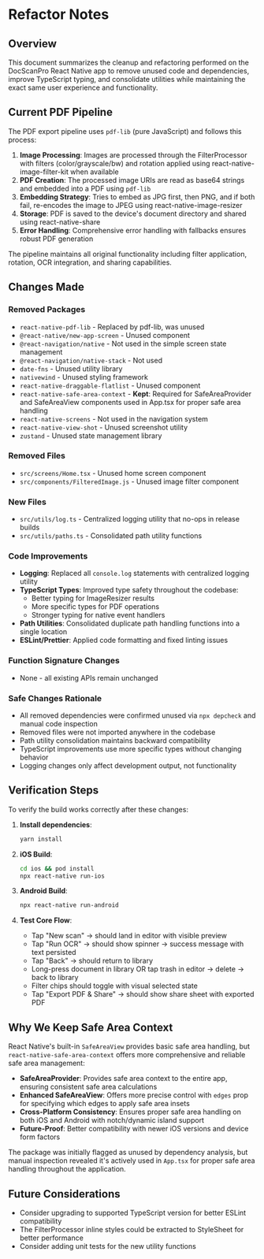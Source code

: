 # Refactor Notes

## Overview
This document summarizes the cleanup and refactoring performed on the DocScanPro React Native app to remove unused code and dependencies, improve TypeScript typing, and consolidate utilities while maintaining the exact same user experience and functionality.

## Current PDF Pipeline
The PDF export pipeline uses `pdf-lib` (pure JavaScript) and follows this process:
1. **Image Processing**: Images are processed through the FilterProcessor with filters (color/grayscale/bw) and rotation applied using react-native-image-filter-kit when available
2. **PDF Creation**: The processed image URIs are read as base64 strings and embedded into a PDF using `pdf-lib`
3. **Embedding Strategy**: Tries to embed as JPG first, then PNG, and if both fail, re-encodes the image to JPEG using react-native-image-resizer
4. **Storage**: PDF is saved to the device's document directory and shared using react-native-share
5. **Error Handling**: Comprehensive error handling with fallbacks ensures robust PDF generation

The pipeline maintains all original functionality including filter application, rotation, OCR integration, and sharing capabilities.

## Changes Made

### Removed Packages
- `react-native-pdf-lib` - Replaced by pdf-lib, was unused
- `@react-native/new-app-screen` - Unused component
- `@react-navigation/native` - Not used in the simple screen state management
- `@react-navigation/native-stack` - Not used
- `date-fns` - Unused utility library
- `nativewind` - Unused styling framework
- `react-native-draggable-flatlist` - Unused component
- `react-native-safe-area-context` - **Kept**: Required for SafeAreaProvider and SafeAreaView components used in App.tsx for proper safe area handling
- `react-native-screens` - Not used in the navigation system
- `react-native-view-shot` - Unused screenshot utility
- `zustand` - Unused state management library

### Removed Files
- `src/screens/Home.tsx` - Unused home screen component
- `src/components/FilteredImage.js` - Unused image filter component

### New Files
- `src/utils/log.ts` - Centralized logging utility that no-ops in release builds
- `src/utils/paths.ts` - Consolidated path utility functions

### Code Improvements
- **Logging**: Replaced all `console.log` statements with centralized logging utility
- **TypeScript Types**: Improved type safety throughout the codebase:
  - Better typing for ImageResizer results
  - More specific types for PDF operations
  - Stronger typing for native event handlers
- **Path Utilities**: Consolidated duplicate path handling functions into a single location
- **ESLint/Prettier**: Applied code formatting and fixed linting issues

### Function Signature Changes
- None - all existing APIs remain unchanged

### Safe Changes Rationale
- All removed dependencies were confirmed unused via `npx depcheck` and manual code inspection
- Removed files were not imported anywhere in the codebase
- Path utility consolidation maintains backward compatibility
- TypeScript improvements use more specific types without changing behavior
- Logging changes only affect development output, not functionality

## Verification Steps
To verify the build works correctly after these changes:

1. **Install dependencies**:
   ```bash
   yarn install
   ```

2. **iOS Build**:
   ```bash
   cd ios && pod install
   npx react-native run-ios
   ```

3. **Android Build**:
   ```bash
   npx react-native run-android
   ```

4. **Test Core Flow**:
   - Tap "New scan" → should land in editor with visible preview
   - Tap "Run OCR" → should show spinner → success message with text persisted
   - Tap "Back" → should return to library
   - Long-press document in library OR tap trash in editor → delete → back to library
   - Filter chips should toggle with visual selected state
   - Tap "Export PDF & Share" → should show share sheet with exported PDF

## Why We Keep Safe Area Context
React Native's built-in `SafeAreaView` provides basic safe area handling, but `react-native-safe-area-context` offers more comprehensive and reliable safe area management:

- **SafeAreaProvider**: Provides safe area context to the entire app, ensuring consistent safe area calculations
- **Enhanced SafeAreaView**: Offers more precise control with `edges` prop for specifying which edges to apply safe area insets
- **Cross-Platform Consistency**: Ensures proper safe area handling on both iOS and Android with notch/dynamic island support
- **Future-Proof**: Better compatibility with newer iOS versions and device form factors

The package was initially flagged as unused by dependency analysis, but manual inspection revealed it's actively used in `App.tsx` for proper safe area handling throughout the application.

## Future Considerations
- Consider upgrading to supported TypeScript version for better ESLint compatibility
- The FilterProcessor inline styles could be extracted to StyleSheet for better performance
- Consider adding unit tests for the new utility functions
